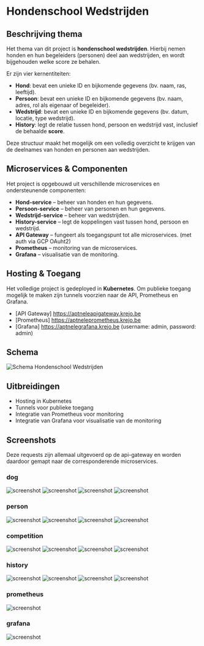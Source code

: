# Hondenschool Wedstrijden

## Beschrijving thema
Het thema van dit project is **hondenschool wedstrijden**. Hierbij nemen honden en hun begeleiders (personen) deel aan wedstrijden, en wordt bijgehouden welke score ze behalen.

Er zijn vier kernentiteiten:

- **Hond**: bevat een unieke ID en bijkomende gegevens (bv. naam, ras, leeftijd).  
- **Persoon**: bevat een unieke ID en bijkomende gegevens (bv. naam, adres, rol als eigenaar of begeleider).  
- **Wedstrijd**: bevat een unieke ID en bijkomende gegevens (bv. datum, locatie, type wedstrijd).  
- **History**: legt de relatie tussen hond, persoon en wedstrijd vast, inclusief de behaalde **score**.  

Deze structuur maakt het mogelijk om een volledig overzicht te krijgen van de deelnames van honden en personen aan wedstrijden.  


## Microservices & Componenten
Het project is opgebouwd uit verschillende microservices en ondersteunende componenten:

- **Hond-service** – beheer van honden en hun gegevens.  
- **Persoon-service** – beheer van personen en hun gegevens.  
- **Wedstrijd-service** – beheer van wedstrijden.  
- **History-service** – legt de koppelingen vast tussen hond, persoon en wedstrijd.  
- **API Gateway** – fungeert als toegangspunt tot alle microservices. (met auth via GCP OAuht2)
- **Prometheus** – monitoring van de microservices.  
- **Grafana** – visualisatie van de monitoring.


## Hosting & Toegang
Het volledige project is gedeployed in **Kubernetes**. Om publieke toegang mogelijk te maken zijn tunnels voorzien naar de API, Prometheus en Grafana.

- [API Gateway] https://aptneleapigateway.krejo.be
- [Prometheus] https://aptneleprometheus.krejo.be 
- [Grafana] https://aptnelegrafana.krejo.be  (username: admin, password: admin)


## Schema
![Schema Hondenschool Wedstrijden](/Screenshots/dogCompetitions.drawio.png)


## Uitbreidingen
- Hosting in Kubernetes  
- Tunnels voor publieke toegang  
- Integratie van Prometheus voor monitoring 
- Integratie van Grafana voor visualisatie van de monitoring   

## Screenshots
Deze requests zijn allemaal uitgevoerd op de api-gateway en worden daardoor gemapt naar de corresponderende microservices.

### dog

![screenshot](/Screenshots/dog-POST.png)
![screenshot](/Screenshots/dog-PUT.png)
![screenshot](/Screenshots/dog-GET.png)
![screenshot](/Screenshots/dog-GET%20all.png)

### person

![screenshot](/Screenshots/person-POST.png)
![screenshot](/Screenshots/person-PUT.png)
![screenshot](/Screenshots/person-GET.png)
![screenshot](/Screenshots/person-GET%20all.png)

### competition

![screenshot](/Screenshots/competition-POST.png)
![screenshot](/Screenshots/competition-PUT.png)
![screenshot](/Screenshots/competition-GET.png)
![screenshot](/Screenshots/competition-GET%20all.png)

### history

![screenshot](/Screenshots/history-POST.png)
![screenshot](/Screenshots/history-PUT.png)
![screenshot](/Screenshots/history-DELETE.png)
![screenshot](/Screenshots/history-GET.png)

### prometheus

![screenshot](/Screenshots/prometheus.png)

### grafana

![screenshot](/Screenshots/grafana.png)